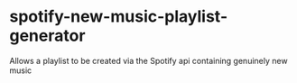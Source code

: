 # spotify-new-music-playlist-generator
Allows a playlist to be created via the Spotify api containing genuinely new music 
